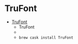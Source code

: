 # TruFont
- [TruFont](https://trufont.github.io/)
  -  TruFont
  - 
  - `brew cask install TruFont`
